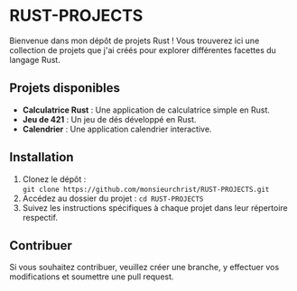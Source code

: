# RUST-PROJECTS

Bienvenue dans mon dépôt de projets Rust ! Vous trouverez ici une collection de projets que j'ai créés pour explorer différentes facettes du langage Rust.

## Projets disponibles

- **Calculatrice Rust** : Une application de calculatrice simple en Rust.
- **Jeu de 421** : Un jeu de dés développé en Rust.
- **Calendrier** : Une application calendrier interactive.

## Installation

1. Clonez le dépôt :  
   `git clone https://github.com/monsieurchrist/RUST-PROJECTS.git`
2. Accédez au dossier du projet :
   `cd RUST-PROJECTS`
3. Suivez les instructions spécifiques à chaque projet dans leur répertoire respectif.

## Contribuer

Si vous souhaitez contribuer, veuillez créer une branche, y effectuer vos modifications et soumettre une pull request.
